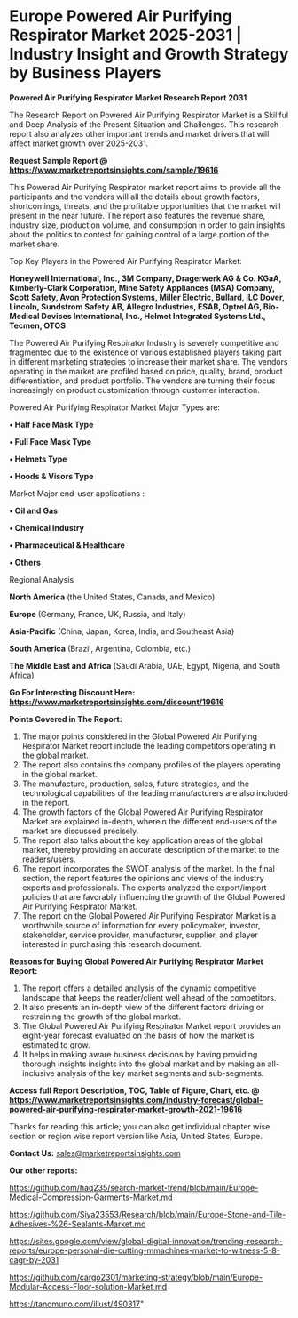 # Europe Powered Air Purifying Respirator Market 2025-2031 | Industry Insight and Growth Strategy by Business Players

<strong>Powered Air Purifying Respirator Market Research Report 2031</strong>

The Research Report on Powered Air Purifying Respirator Market is a Skillful and Deep Analysis of the Present Situation and Challenges. This research report also analyzes other important trends and market drivers that will affect market growth over 2025-2031.

<strong>Request Sample Report @ <a href=https://www.marketreportsinsights.com/sample/19616>https://www.marketreportsinsights.com/sample/19616</a></strong>

This Powered Air Purifying Respirator market report aims to provide all the participants and the vendors will all the details about growth factors, shortcomings, threats, and the profitable opportunities that the market will present in the near future. The report also features the revenue share, industry size, production volume, and consumption in order to gain insights about the politics to contest for gaining control of a large portion of the market share.

Top Key Players in the Powered Air Purifying Respirator Market:

<strong>Honeywell International, Inc., 3M Company, Dragerwerk AG & Co. KGaA, Kimberly-Clark Corporation, Mine Safety Appliances (MSA) Company, Scott Safety, Avon Protection Systems, Miller Electric, Bullard, ILC Dover, Lincoln, Sundstrom Safety AB, Allegro Industries, ESAB, Optrel AG, Bio-Medical Devices International, Inc., Helmet Integrated Systems Ltd., Tecmen, OTOS</strong>

The Powered Air Purifying Respirator Industry is severely competitive and fragmented due to the existence of various established players taking part in different marketing strategies to increase their market share. The vendors operating in the market are profiled based on price, quality, brand, product differentiation, and product portfolio. The vendors are turning their focus increasingly on product customization through customer interaction.

Powered Air Purifying Respirator Market Major Types are:

<strong>• Half Face Mask Type

• Full Face Mask Type

• Helmets Type

• Hoods & Visors Type</strong>

Market Major end-user applications :

<strong>• Oil and Gas

• Chemical Industry

• Pharmaceutical & Healthcare

• Others</strong>

Regional Analysis

</u><strong><b>North America</b></strong> (the United States, Canada, and Mexico)

<strong><b>Europe </b></strong>(Germany, France, UK, Russia, and Italy)

<strong><b>Asia-Pacific</b></strong> (China, Japan, Korea, India, and Southeast Asia)

<strong><b>South America</b></strong> (Brazil, Argentina, Colombia, etc.)

<strong><b>The Middle East and Africa</b></strong> (Saudi Arabia, UAE, Egypt, Nigeria, and South Africa)

<strong>Go For Interesting Discount Here: <a href=https://www.marketreportsinsights.com/discount/19616>https://www.marketreportsinsights.com/discount/19616</a></strong>

<strong>Points Covered in The Report:</strong>
<ol>
  <li>The major points considered in the Global Powered Air Purifying Respirator Market report include the leading competitors operating in the global market.</li>
  <li>The report also contains the company profiles of the players operating in the global market.</li>
  <li>The manufacture, production, sales, future strategies, and the technological capabilities of the leading manufacturers are also included in the report.</li>
  <li>The growth factors of the Global Powered Air Purifying Respirator Market are explained in-depth, wherein the different end-users of the market are discussed precisely.</li>
  <li>The report also talks about the key application areas of the global market, thereby providing an accurate description of the market to the readers/users.</li>
  <li>The report incorporates the SWOT analysis of the market. In the final section, the report features the opinions and views of the industry experts and professionals. The experts analyzed the export/import policies that are favorably influencing the growth of the Global Powered Air Purifying Respirator Market.</li>
  <li>The report on the Global Powered Air Purifying Respirator Market is a worthwhile source of information for every policymaker, investor, stakeholder, service provider, manufacturer, supplier, and player interested in purchasing this research document.</li>
</ol>
<strong>Reasons for Buying Global Powered Air Purifying Respirator Market Report:</strong>

<ol>
  <li>The report offers a detailed analysis of the dynamic competitive landscape that keeps the reader/client well ahead of the competitors.</li>
  <li>It also presents an in-depth view of the different factors driving or restraining the growth of the global market.</li>
  <li>The Global Powered Air Purifying Respirator Market report provides an eight-year forecast evaluated on the basis of how the market is estimated to grow.</li>
  <li>It helps in making aware business decisions by having providing thorough insights insights into the global market and by making an all-inclusive analysis of the key market segments and sub-segments.</li>
</ol>
<strong>Access full Report Description, TOC, Table of Figure, Chart, etc. @ <a href=https://www.marketreportsinsights.com/industry-forecast/global-powered-air-purifying-respirator-market-growth-2021-19616>https://www.marketreportsinsights.com/industry-forecast/global-powered-air-purifying-respirator-market-growth-2021-19616</a></strong>


Thanks for reading this article; you can also get individual chapter wise section or region wise report version like Asia, United States, Europe.

<strong>Contact Us:</strong>
sales@marketreportsinsights.com

<strong>Our other reports:</strong>

<a href=https://github.com/haq235/search-market-trend/blob/main/Europe-Medical-Compression-Garments-Market.md>https://github.com/haq235/search-market-trend/blob/main/Europe-Medical-Compression-Garments-Market.md</a>

<a href=https://github.com/Siya23553/Research/blob/main/Europe-Stone-and-Tile-Adhesives-%26-Sealants-Market.md>https://github.com/Siya23553/Research/blob/main/Europe-Stone-and-Tile-Adhesives-%26-Sealants-Market.md</a>

<a href=https://sites.google.com/view/global-digital-innovation/trending-research-reports/europe-personal-die-cutting-mmachines-market-to-witness-5-8-cagr-by-2031>https://sites.google.com/view/global-digital-innovation/trending-research-reports/europe-personal-die-cutting-mmachines-market-to-witness-5-8-cagr-by-2031</a>

<a href=https://github.com/cargo2301/marketing-strategy/blob/main/Europe-Modular-Access-Floor-solution-Market.md>https://github.com/cargo2301/marketing-strategy/blob/main/Europe-Modular-Access-Floor-solution-Market.md</a>

<a href=https://tanomuno.com/illust/490317>https://tanomuno.com/illust/490317</a>"
